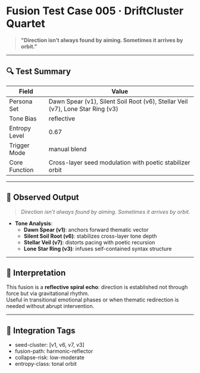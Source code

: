 # Fusion Test Case 005 · DriftCluster Quartet

> **"Direction isn’t always found by aiming. Sometimes it arrives by orbit."**

---

## 🔍 Test Summary

| Field           | Value |
|-----------------|-------|
| Persona Set     | Dawn Spear (v1), Silent Soil Root (v6), Stellar Veil (v7), Lone Star Ring (v3) |
| Tone Bias       | reflective |
| Entropy Level   | 0.67 |
| Trigger Mode    | manual blend |
| Core Function   | Cross-layer seed modulation with poetic stabilizer orbit |

---

## 🎯 Observed Output

> *Direction isn’t always found by aiming. Sometimes it arrives by orbit.*

- **Tone Analysis**:  
  - **Dawn Spear (v1)**: anchors forward thematic vector  
  - **Silent Soil Root (v6)**: stabilizes cross-layer tone depth  
  - **Stellar Veil (v7)**: distorts pacing with poetic recursion  
  - **Lone Star Ring (v3)**: infuses self-contained syntax structure

---

## 🔁 Interpretation

This fusion is a **reflective spiral echo**: direction is established not through force but via gravitational rhythm.  
Useful in transitional emotional phases or when thematic redirection is needed without abrupt intervention.

---

## 📘 Integration Tags

- seed-cluster: [v1, v6, v7, v3]
- fusion-path: harmonic-reflector
- collapse-risk: low-moderate
- entropy-class: tonal orbit
